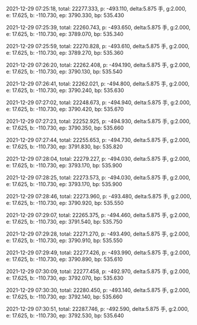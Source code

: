 2021-12-29 07:25:18, total: 22277.333, p: -493.110, delta:5.875 手, g:2.000, e: 17.625, b: -110.730, ep: 3790.330, bp: 535.430

2021-12-29 07:25:39, total: 22260.743, p: -493.650, delta:5.875 手, g:2.000, e: 17.625, b: -110.730, ep: 3789.070, bp: 535.340

2021-12-29 07:25:59, total: 22270.828, p: -493.610, delta:5.875 手, g:2.000, e: 17.625, b: -110.730, ep: 3789.270, bp: 535.360

2021-12-29 07:26:20, total: 22262.408, p: -494.190, delta:5.875 手, g:2.000, e: 17.625, b: -110.730, ep: 3790.130, bp: 535.540

2021-12-29 07:26:41, total: 22262.021, p: -494.800, delta:5.875 手, g:2.000, e: 17.625, b: -110.730, ep: 3790.240, bp: 535.630

2021-12-29 07:27:02, total: 22248.673, p: -494.940, delta:5.875 手, g:2.000, e: 17.625, b: -110.730, ep: 3790.420, bp: 535.670

2021-12-29 07:27:23, total: 22252.925, p: -494.930, delta:5.875 手, g:2.000, e: 17.625, b: -110.730, ep: 3790.350, bp: 535.660

2021-12-29 07:27:44, total: 22255.653, p: -494.730, delta:5.875 手, g:2.000, e: 17.625, b: -110.730, ep: 3791.830, bp: 535.820

2021-12-29 07:28:04, total: 22279.227, p: -494.030, delta:5.875 手, g:2.000, e: 17.625, b: -110.730, ep: 3793.170, bp: 535.900

2021-12-29 07:28:25, total: 22273.573, p: -494.030, delta:5.875 手, g:2.000, e: 17.625, b: -110.730, ep: 3793.170, bp: 535.900

2021-12-29 07:28:46, total: 22273.960, p: -493.480, delta:5.875 手, g:2.000, e: 17.625, b: -110.730, ep: 3790.920, bp: 535.550

2021-12-29 07:29:07, total: 22265.375, p: -494.460, delta:5.875 手, g:2.000, e: 17.625, b: -110.730, ep: 3791.540, bp: 535.750

2021-12-29 07:29:28, total: 22271.270, p: -493.490, delta:5.875 手, g:2.000, e: 17.625, b: -110.730, ep: 3790.910, bp: 535.550

2021-12-29 07:29:49, total: 22277.426, p: -493.990, delta:5.875 手, g:2.000, e: 17.625, b: -110.730, ep: 3790.890, bp: 535.610

2021-12-29 07:30:09, total: 22277.458, p: -492.970, delta:5.875 手, g:2.000, e: 17.625, b: -110.730, ep: 3792.070, bp: 535.630

2021-12-29 07:30:30, total: 22280.450, p: -493.140, delta:5.875 手, g:2.000, e: 17.625, b: -110.730, ep: 3792.140, bp: 535.660

2021-12-29 07:30:51, total: 22287.746, p: -492.590, delta:5.875 手, g:2.000, e: 17.625, b: -110.730, ep: 3792.530, bp: 535.640